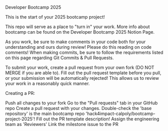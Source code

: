 Developer Bootcamp 2025

This is the start of your 2025 bootcamp project!

This repo will serve as a place to "turn in" your work. More info about bootcamp can be found on the Developer Bootcamp 2025 Notion Page.

As you work, be sure to make comments in your code both for your understanding and ours during review! Please do this reading on code comments! When making commits, be sure to follow the requirements listed on this page regarding Git Commits & Pull Requests.

To submit your work, create a pull request from your own fork (DO NOT MERGE if you are able to). Fill out the pull request template before you pull, or your submission will be automatically rejected! This allows us to review your work in a reasonably quick manner.

Creating a PR:

Push all changes to your fork
Go to the "Pull requests" tab in your GitHub repo
Create a pull request with your changes. Double-check the 'base repository' is the main bootcamp repo 'hack4impact-calpoly/bootcamp-project-2025'!
Fill out the PR template description!
Assign the engineering team as 'Reviewers'
Link the milestone issue to the PR